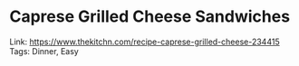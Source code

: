 # Caprese Grilled Cheese Sandwiches

Link: https://www.thekitchn.com/recipe-caprese-grilled-cheese-234415
Tags: Dinner, Easy